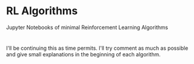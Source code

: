 # RL Algorithms
Jupyter Notebooks of minimal Reinforcement Learning Algorithms
#
I'll be continuing this as time permits. I'll try comment as much as possible and give small explanations in the beginning of each algorithm. 

